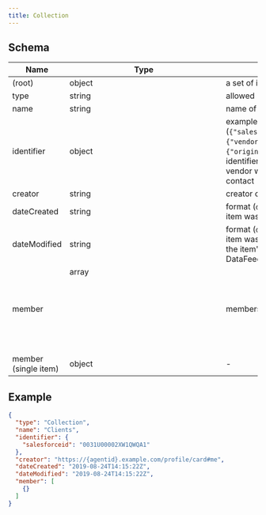```yaml
---
title: Collection
---
```

## Schema

| Name | Type | Description |
|---|---|---|
| (root) | object | a set of items. |
| type | string | allowed (`"Collection"`) Collection |
| name | string | name of the collection |
| identifier | object | examples (`{"salesforceid":"0031U00002XW1QWQA1"}`, `{"vendoraid":"123456"}`, `{"originating_system_id":"123456"}`) identifier assigned to a contact by the vendor who originally created the contact |
| creator | string | creator of the collection |
| dateCreated | string | format (`date-time`) The date on which the item was created. |
| dateModified | string | format (`date-time`) The date on which the item was most recently modified or when the item's entry was modified within a DataFeed. |
| member | array<object> | members of the collection |
| member (single item) | object | - |

## Example



```json
{
  "type": "Collection",
  "name": "Clients",
  "identifier": {
    "salesforceid": "0031U00002XW1QWQA1"
  },
  "creator": "https://{agentid}.example.com/profile/card#me",
  "dateCreated": "2019-08-24T14:15:22Z",
  "dateModified": "2019-08-24T14:15:22Z",
  "member": [
    {}
  ]
}
```
